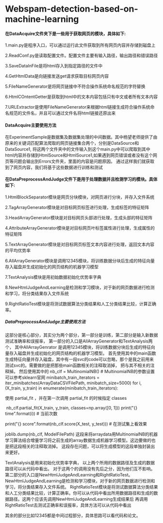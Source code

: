 # Webspam-detection-based-on-machine-learning

#### 在DataAcquire文件夹下是一些用于获取网页的模块，具体如下:

 1.main.py是程序入口，可以通过运行此文件获取到所有网页内容并存储到磁盘上

 2.ReadConf.py是读取配置文件。配置文件主要有输入路径，输出路径和错误路径

 3.SaveDataInFile是将html存入到指定路径的文件中

 4.GetHtmlData是向链接发送get请求获取目标网页内容

 5.FileNameGenerator是将网页链接中不符合操作系统命名规范的字符替换

 6.HtmlCOntentGetter是获取到html中的文本内容包括只有中文或者所有文本内容

 7.URLExtractor是使用FileNameGenerator来根据html链接生成符合操作系统命名规范的文件名，并且可以通过文件名将html链接还原出来

#### DataAcquire主要使用方法

 在ExperimentSample是数据集及数据集处理的中间数据。其中杨望老师提供了由原来的关键词匹配算法爬取的网页链接集合两个，分别是DataSource和DataSource1,
 将这两个文件夹中的文件输入到这个main.py中可以爬取到其中html内容并存储到HtmlSource和HtmlSource1,如果遇到网页错误或者没有这个网页等问题会输出到Errors文件夹，里面的内容是问题原因。
 通过这样我们就获取到了网页内容，我们将基于这些数据进行训练和测试

#### 在DataPreprocessAndJudge文件下是用于处理数据并且检测学习的模块。具体如下:

 1.HtmlBlockSeparator模块是网页分块模块，对网页进行分块，并存入文件系统

 2.TagArrayGenerator模块是对目标网页标签进行处理，生成标签的特征矩阵

 3.HeadArrayGenerator模块是对目标网页头部进行处理，生成头部的特征矩阵

 4.AttributeArrayGenerator模块是对目标网页叶标签属性进行处理，生成属性的特征矩阵

 5.TextArrayGenerator模块是对目标网页标签文本内容进行处理，返回文本内容的平均优势率

 6.AllArrayGenerator模块是调用12345模块，将训练数据分块后生成的特征向量存入磁盘并生成初始化的网页结构的机器学习模型

 7.TextAnalysis模块是用初始数据初始化优势率字典

 8.NewHtmlJudgeAndLearning是检测和学习模块，对于新的网页数据进行检测和学习，将分类结果存入文件系统

 9.RightRatioTest模块是将测试数据算法分类结果和人工分类结果比较，计算正确率。

##### DataPreprocessAndJudge主要使用方法

 这部分是核心部分，其实分为两个部分，第一部分是训练，第二部分是输入新数据测试准确率和误报率，
 第一部分的入口是AllArrayGenerator和TextAnalysis两个，
 其中AllArrayGenrator 是调用12345模块，将训练数据分块后生成的特征向量存入磁盘并生成初始化的网页结构的机器学习模型。
 首先使用其中的main函数生成特征向量并存入磁盘，其中有一段svc的code可以忽略，那个是我之前用来测试svc的。需要做的是把那些main函数相关的注释取消掉，
 把与其不相关的注释掉。
 然后使用其中的
 nb_clf = MultinomialNB()  # MultinomialNB的参数设置可以参考sklearn官网
 minibatch_train_iterators = iter_minibatches(ArrayDataCSVFilePath, minibatch_size=5000)
 for i, (X_train, y_train) in enumerate(minibatch_train_iterators):

使用 partial_fit ，并在第一次调用 partial_fit 的时候指定 classes

​      nb_clf.partial_fit(X_train, y_train, classes=np.array([0, 1]))
​      print("{} time".format(i))  # 当前次数

 print("{} score".format(nb_clf.score(X_test, y_test)))  # 在测试集上看效果

 joblib.dump(nb_clf, ModelFilePath)
 这段来将arraydata用MultinomialNB的机器学习算法结合增量学习将之前生成的array数据生成机器学习模型。这边要做的也是把这段相关的注释取消掉。
 这段存在问题，可以将生成模型的这段单独封装出来更好。

 TextAnalysis是用来初始化优势率字典，
 以上两个所用的数据路径及生成的数据路径可以从代码中看出。
 对于这两个的调用没有先后之分，因为他们互不影响。
 第二部分的入口是NewHtmlJudgeAndLearning和RightRatioTest。NewHtmlJudgeAndLearning是检测和学习模块，对于新的网页数据进行检测和学习，将分类结果存入文件系统。
 RightRatioTest模块是将测试数据算法分类结果和人工分类结果比较，计算正确率。你可以从代码中看出所用数据路径和生成的数据路径。这两个应该先调用NewHtmlJudgeAndLearning生成结果后
 再调用RightRatioTest去测试正确率和误报率，具体方法可以从代码中看出

其余的部分比如12345都是中间过程部分，具体思路可以看代码和论文。
